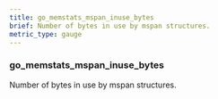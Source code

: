 ```yaml
---
title: go_memstats_mspan_inuse_bytes
brief: Number of bytes in use by mspan structures.
metric_type: gauge
---
```

### go_memstats_mspan_inuse_bytes

Number of bytes in use by mspan structures.